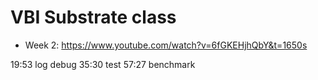 # VBI Substrate class

- Week 2: https://www.youtube.com/watch?v=6fGKEHjhQbY&t=1650s

19:53 log debug
35:30 test
57:27 benchmark